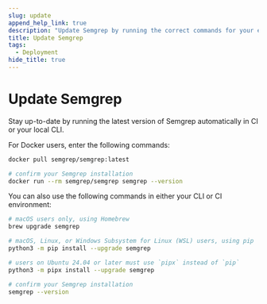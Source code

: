 ```yaml
---
slug: update
append_help_link: true
description: "Update Semgrep by running the correct commands for your environment or operating system."
title: Update Semgrep
tags:
  - Deployment
hide_title: true
---
```




# Update Semgrep

Stay up-to-date by running the latest version of Semgrep automatically in CI or your local CLI.

For Docker users, enter the following commands:

```sh
docker pull semgrep/semgrep:latest

# confirm your Semgrep installation
docker run --rm semgrep/semgrep semgrep --version
```

You can also use the following commands in either your CLI or CI environment:

```sh
# macOS users only, using Homebrew
brew upgrade semgrep

# macOS, Linux, or Windows Subsystem for Linux (WSL) users, using pip
python3 -m pip install --upgrade semgrep

# users on Ubuntu 24.04 or later must use `pipx` instead of `pip`
python3 -m pipx install --upgrade semgrep

# confirm your Semgrep installation
semgrep --version
```
